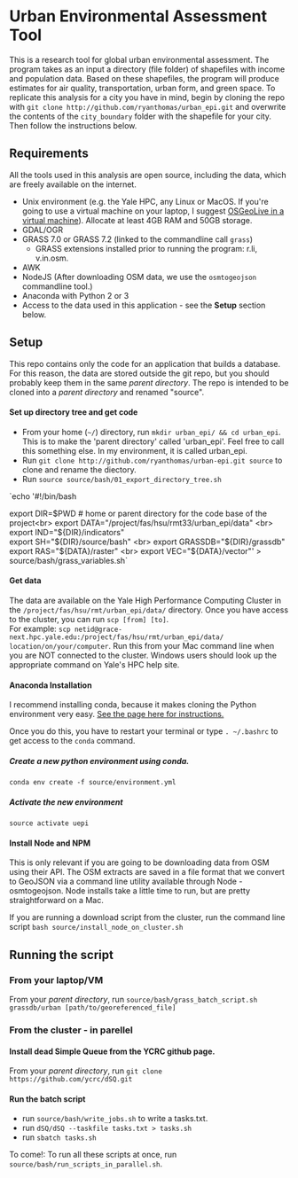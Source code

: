 Urban Environmental Assessment Tool
==================================

This is a research tool for global urban environmental assessment. The program takes as an input a directory (file folder) of shapefiles with income and population data. Based on these shapefiles, the program will produce estimates for air quality, transportation, urban form, and green space. To replicate this analysis for a city you have in mind, begin by cloning the repo with `git clone http://github.com/ryanthomas/urban_epi.git` and overwrite the contents of the `city_boundary` folder with the shapefile for your city. Then follow the instructions below.

## Requirements
All the tools used in this analysis are open source, including the data, which are freely available on the internet.
- Unix environment (e.g. the Yale HPC, any Linux or MacOS. If you're going to use a virtual machine on your laptop, I suggest [OSGeoLive in a virtual machine](https://live.osgeo.org/en/quickstart/virtualization_quickstart.html)). Allocate at least 4GB RAM and 50GB storage.
- GDAL/OGR
- GRASS 7.0 or GRASS 7.2 (linked to the commandline call `grass`)
  - GRASS extensions installed prior to running the program: r.li, v.in.osm.
- AWK
- NodeJS (After downloading OSM data, we use the `osmtogeojson` commandline tool.)
- Anaconda with Python 2 or 3
- Access to the data used in this application - see the <b>Setup</b> section below.

## Setup
This repo contains only the code for an application that builds a database. For this reason, the data are stored outside the git repo, but you should probably keep them in the same <i>parent directory</i>. The repo is intended to be cloned into a <i>parent directory</i> and renamed "source".
#### Set up directory tree and get code
- From your home (`~/`) directory, run `mkdir urban_epi/ && cd urban_epi`. This is to make the 'parent directory' called 'urban_epi'. Feel free to call this something else. In my environment, it is called urban_epi.</br>
- Run `git clone http://github.com/ryanthomas/urban-epi.git source` to clone and rename the diectory.
- Run `source source/bash/01_export_directory_tree.sh`

`echo '#!/bin/bash <br>

export DIR=$PWD # home or parent directory for the code base of the project<br>
export DATA="/project/fas/hsu/rmt33/urban_epi/data" <br>
export IND="${DIR}/indicators"<br>
export SH="${DIR}/source/bash" <br>
export GRASSDB="${DIR}/grassdb" <br>
export RAS="${DATA}/raster"    <br>
export VEC="${DATA}/vector"' > source/bash/grass_variables.sh`<br>

#### Get data
The data are available on the Yale High Performance Computing Cluster in the `/project/fas/hsu/rmt/urban_epi/data/` directory. Once you have access to the cluster, you can run `scp [from] [to]`. <br>
For example: `scp netid@grace-next.hpc.yale.edu:/project/fas/hsu/rmt/urban_epi/data/ location/on/your/computer`.
Run this from your Mac command line when you are NOT connected to the cluster. Windows users should look up the appropriate command on Yale's HPC help site.

#### Anaconda Installation
I recommend installing conda, because it makes cloning the Python environment very easy. [See the page here for instructions.](https://www.continuum.io/downloads)

Once you do this, you have to restart your terminal or type `. ~/.bashrc` to get access to the `conda` command.

##### Create a new python environment using conda.
`conda env create -f source/environment.yml`
##### Activate the new environment
`source activate uepi`

#### Install Node and NPM
This is only relevant if you are going to be downloading data from OSM using their API. The OSM extracts are saved in a file format that we convert to GeoJSON via a command line utility available through Node - osmtogeojson. Node installs take a little time to run, but are pretty straightforward on a Mac. 

If you are running a download script from the cluster, run the command line script `bash source/install_node_on_cluster.sh`

## Running the script
### From your laptop/VM
From your <i>parent directory</i>, run `source/bash/grass_batch_script.sh grassdb/urban [path/to/georeferenced_file]`

### From the cluster - in parellel
#### Install dead Simple Queue from the YCRC github page. 
From your <i>parent directory</i>, run `git clone https://github.com/ycrc/dSQ.git`

#### Run the batch script
- run `source/bash/write_jobs.sh` to write a tasks.txt.
- run `dSQ/dSQ --taskfile tasks.txt > tasks.sh`
- run `sbatch tasks.sh`

To come!: To run all these scripts at once, run `source/bash/run_scripts_in_parallel.sh`.

